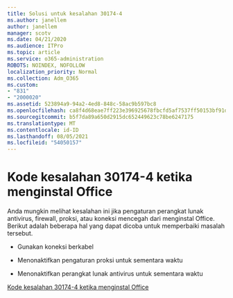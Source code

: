 ```yaml
---
title: Solusi untuk kesalahan 30174-4
ms.author: janellem
author: janellem
manager: scotv
ms.date: 04/21/2020
ms.audience: ITPro
ms.topic: article
ms.service: o365-administration
ROBOTS: NOINDEX, NOFOLLOW
localization_priority: Normal
ms.collection: Adm_O365
ms.custom:
- "831"
- "2000020"
ms.assetid: 523894a9-94a2-4ed8-848c-58ac9b597bc8
ms.openlocfilehash: ca8f4d68eae7ff223e396925678fbcfd5af7537ff50153bf91d35ed04b41b554
ms.sourcegitcommit: b5f7da89a650d2915dc652449623c78be6247175
ms.translationtype: MT
ms.contentlocale: id-ID
ms.lasthandoff: 08/05/2021
ms.locfileid: "54050157"
---
```

# <a name="error-code-30174-4-when-installing-office"></a>Kode kesalahan 30174-4 ketika menginstal Office

Anda mungkin melihat kesalahan ini jika pengaturan perangkat lunak antivirus, firewall, proksi, atau koneksi mencegah dari menginstal Office. Berikut adalah beberapa hal yang dapat dicoba untuk memperbaiki masalah tersebut.
  
- Gunakan koneksi berkabel

- Menonaktifkan pengaturan proksi untuk sementara waktu

- Menonaktifkan perangkat lunak antivirus untuk sementara waktu

[Kode kesalahan 30174-4 ketika menginstal Office](https://support.office.com/article/5d5551db-266f-47b3-93fc-d51c2e8f4c0b?wt.mc_id=Alchemy_ClientDIA)
  
